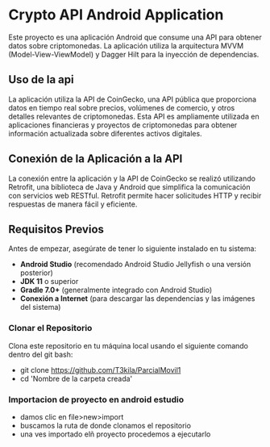 # Crypto API Android Application

Este proyecto es una aplicación Android que consume una API para obtener datos sobre criptomonedas. 
La aplicación utiliza la arquitectura MVVM (Model-View-ViewModel) y Dagger Hilt para la inyección de
dependencias.

## Uso de la api 
La aplicación utiliza la API de CoinGecko, una API pública que proporciona datos en tiempo real 
sobre precios, volúmenes de comercio, y otros detalles relevantes de criptomonedas. Esta API es 
ampliamente utilizada en aplicaciones financieras y proyectos de criptomonedas para obtener 
información actualizada sobre diferentes activos digitales.

## Conexión de la Aplicación a la API
La conexión entre la aplicación y la API de CoinGecko se realizó utilizando Retrofit, una biblioteca 
de Java y Android que simplifica la comunicación con servicios web RESTful. Retrofit permite hacer
solicitudes HTTP y recibir respuestas de manera fácil y eficiente.

## Requisitos Previos

Antes de empezar, asegúrate de tener lo siguiente instalado en tu sistema:

- **Android Studio** (recomendado Android Studio Jellyfish o una versión posterior)
- **JDK 11** o superior
- **Gradle 7.0+** (generalmente integrado con Android Studio)
- **Conexión a Internet** (para descargar las dependencias y las imágenes del sistema)


### Clonar el Repositorio

Clona este repositorio en tu máquina local usando el siguiente comando dentro del git bash:


- git clone https://github.com/T3kila/ParcialMovil1
- cd 'Nombre de la carpeta creada' 

### Importacion de proyecto en android estudio

- damos clic en file>new>import 
- buscamos la ruta de donde clonamos el repositorio
- una ves importado elñ proyecto procedemos a ejecutarlo
